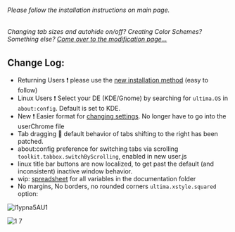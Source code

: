 
###### Please follow the installation instructions on main page.

###### Changing tab sizes and autohide on/off? Creating Color Schemes? Something else? [Come over to the modification page...](https://github.com/soulhotel/FF-ULTIMA/blob/main/doc/Modification.md)

## Change Log:

- Returning Users :exclamation: please use the [new installation method](https://github.com/soulhotel/FF-ULTIMA/blob/main/README.md#installation) (easy to follow)
- Linux Users :exclamation: Select your DE (KDE/Gnome) by searching for `ultima.OS` in `about:config`. Default is set to KDE.
- New :exclamation: Easier format for [changing settings](https://github.com/soulhotel/FF-ULTIMA/blob/main/doc/Modification.md). No longer have to go into the userChrome file
- Tab dragging 🚧 default behavior of tabs shifting to the right has been patched.
- about:config preference for switching tabs via scrolling `toolkit.tabbox.switchByScrolling`, enabled in new user.js
- linux title bar buttons are now localized, to get past the default (and inconsistent) inactive window behavior.
- wip: [spreadsheet](https://github.com/soulhotel/FF-ULTIMA/blob/main/doc/spreadsheet-all-ultima-variables.md) for all variables in the documentation folder
- No margins, No borders, no rounded corners `ultima.xstyle.squared` option:

![l1ypna5AU1](https://github.com/soulhotel/FF-ULTIMA/assets/155501797/51c5733d-b394-4a88-a0aa-4a643d03a82c)

![1 7](https://github.com/soulhotel/FF-ULTIMA/assets/155501797/ed741f9f-cac6-4339-8913-a697a8b3ade9)

